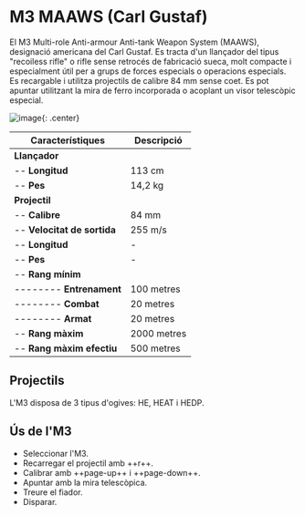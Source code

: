 # M3 MAAWS (Carl Gustaf)

El M3 Multi-role Anti-armour Anti-tank Weapon System (MAAWS), designació americana del Carl Gustaf. Es tracta d'un llançador del tipus "recoiless rifle" o rifle sense retrocés de fabricació sueca, molt compacte i especialment útil per a grups de forces especials o operacions especials. Es recargable i utilitza projectils de calibre 84 mm sense coet. Es pot apuntar utilitzant la mira de ferro incorporada o acoplant un visor telescòpic especial.

![image](../_imatges/carlgustaf.jpg){: .center}

| **Característiques**        | **Descripció**     |
|-----------------------------|--------------------|
| **Llançador**               |                    |
| -- **Longitud**             | 113 cm             |
| -- **Pes**                  | 14,2 kg            |
| **Projectil**               |                    |
| -- **Calibre**              | 84 mm              |
| -- **Velocitat de sortida** | 255 m/s            |
| -- **Longitud**             | -                  |
| -- **Pes**                  | -                  |
| -- **Rang mínim**           |                    |
| -------- **Entrenament**    | 100 metres         |
| -------- **Combat**         | 20 metres          |
| -------- **Armat**          | 20 metres          |
| -- **Rang màxim**           | 2000 metres        |
| -- **Rang màxim efectiu**   | 500 metres         |

## Projectils

L'M3 disposa de 3 tipus d'ogives: HE, HEAT i HEDP.

## Ús de l'M3

* Seleccionar l'M3.
* Recarregar el projectil amb ++r++.
* Calibrar amb ++page-up++ i ++page-down++.
* Apuntar amb la mira telescòpica.
* Treure el fiador.
* Disparar.
